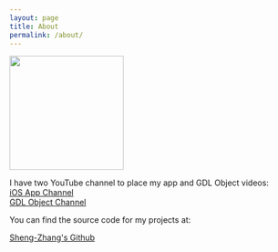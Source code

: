 ```yaml
---
layout: page
title: About
permalink: /about/
---
```

<img src="../assets/ShengZhang.jpg" width="200" height="200">

I have two YouTube channel to place my app and GDL Object videos:  
[iOS App Channel](https://www.youtube.com/channel/UCo8c0A2cIGrkhNa1sghe9Xw)  
[GDL Object Channel](https://www.youtube.com/channel/UCkqz4PdeC-6fFErm24P3zyw)

You can find the source code for my projects at:

[Sheng-Zhang's Github](https://github.com/Sheng-Zhang)



